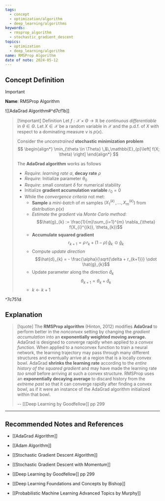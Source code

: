 ```yaml
---
tags:
  - concept
  - optimization/algorithm
  - deep_learning/algorithms
keywords:
  - rmsprop_algorithm
  - stochastic_gradient_descent
topics:
  - optimization
  - deep_learning/algorithm
name: RMSProp Algorithm
date of note: 2024-05-12
---
```


## Concept Definition

>[!important]
>**Name**: RMSProp Algorithm

![[AdaGrad Algorithm#^d7cf1b]]

>[!important] Definition
>Let  $f: \mathcal{X} \times \Theta \to \mathbb{R}$ be *continuous differentiable* in $\theta\in \Theta$. Let $X \in \mathcal{X}$ be a random variable in $\mathcal{X}$ and the p.d.f. of $X$ with respect to a dominating measure $\nu$ is $p(x)$.
>
>Consider the *unconstrained* **stochastic minimization problem** 
>$$
>\begin{align*}
> \min_{\theta \in \Theta} \,&\,\mathbb{E}_{p}\left[  f(X; \theta) \right]
>\end{align*}
>$$
>
>The **AdaGrad algorithm** works as follows
>- *Require*: *learning rate* $\alpha$, **decay rate** $\rho$
>- *Require*: Initialize parameter $\theta_{0}$
>- *Require*: small constant $\delta$ for numerical stability
>- Initialize **gradient accumulation variable** $r_{0}=0$
>- While the *convergence criteria* not met:
>	- **Sample** a *mini-batch* of $m$ samples $(X_{1}^{(k)} \,{,}\ldots{,}\,X_{m}^{(k)} )$ from distribution $p(x)$
>	- *Estimate* the *gradient* via *Monte Carlo method*: $$\hat{g}_{k} := \frac{1}{m}\sum_{i=1}^{m} \nabla_{\theta} f(X_{i}^{(k)}, \theta_{k})$$
>	- **Accumulate squared gradient** $$r_{k+1} = \rho\,r_{k} + (1 - \rho)\,\hat{g}_{k}\, \odot \hat{g}_{k}$$
>	- Compute *update direction* $$\hat{d}_{k} = - \frac{\alpha}{\sqrt{\delta + r_{k+1}}} \odot \hat{g}_{k}$$
>	- Update parameter along the direction $\hat{d}_{k}$ $$\theta_{k+1} = \theta_{k} + \hat{d}_{k}$$ 
>	- $k \leftarrow k+1$

^7c751d



## Explanation

>[!quote]
>The **RMSProp algorithm** (Hinton, 2012) modifies **AdaGrad** to perform better in the *nonconvex* setting by changing the *gradient accumulation* into an **exponentially weighted moving average.** AdaGrad is designed to converge rapidly when applied to a *convex function*. When applied to a nonconvex function to train a neural network, the learning trajectory may pass through many different structures and eventually arrive at a region that is a locally convex bowl. AdaGrad **shrinks the learning rate** according to the *entire history of the squared gradient* and may have made the learning rate *too small* before arriving at such a convex structure. RMSProp uses an **exponentially decaying average** to discard history from the *extreme past* so that it can converge rapidly after finding a convex bowl, as if it were an instance of the AdaGrad algorithm initialized within that bowl.
>
>
>-- [[Deep Learning by Goodfellow]] pp 299



-----------
##  Recommended Notes and References

- [[AdaGrad Algorithm]]
- [[Adam Algorithm]]


- [[Stochastic Gradient Descent Algorithm]]
- [[Stochastic Gradient Descent with Momentum]]


- [[Deep Learning by Goodfellow]] pp 299
- [[Deep Learning Foundations and Concepts by Bishop]]
- [[Probabilistic Machine Learning Advanced Topics by Murphy]]